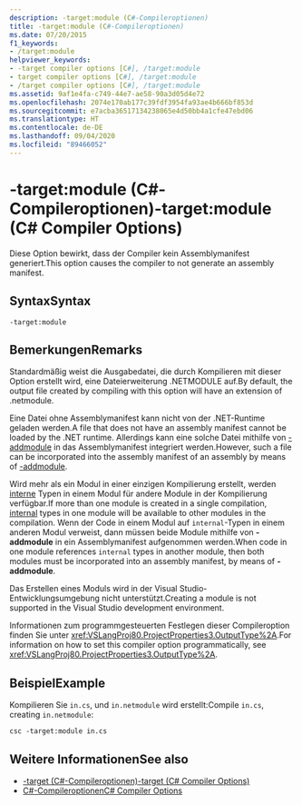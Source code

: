 ```yaml
---
description: -target:module (C#-Compileroptionen)
title: -target:module (C#-Compileroptionen)
ms.date: 07/20/2015
f1_keywords:
- /target:module
helpviewer_keywords:
- -target compiler options [C#], /target:module
- target compiler options [C#], /target:module
- /target compiler options [C#], /target:module
ms.assetid: 9af1e4fa-c749-44e7-ae58-90a3d05d4e72
ms.openlocfilehash: 2074e170ab177c39fdf3954fa93ae4b666bf853d
ms.sourcegitcommit: e7acba36517134238065e4d50bb4a1cfe47ebd06
ms.translationtype: HT
ms.contentlocale: de-DE
ms.lasthandoff: 09/04/2020
ms.locfileid: "89466052"
---
```

# <a name="-targetmodule-c-compiler-options"></a><span data-ttu-id="c13e2-103">-target:module (C#-Compileroptionen)</span><span class="sxs-lookup"><span data-stu-id="c13e2-103">-target:module (C# Compiler Options)</span></span>
<span data-ttu-id="c13e2-104">Diese Option bewirkt, dass der Compiler kein Assemblymanifest generiert.</span><span class="sxs-lookup"><span data-stu-id="c13e2-104">This option causes the compiler to not generate an assembly manifest.</span></span>  
  
## <a name="syntax"></a><span data-ttu-id="c13e2-105">Syntax</span><span class="sxs-lookup"><span data-stu-id="c13e2-105">Syntax</span></span>  
  
```console  
-target:module  
```  
  
## <a name="remarks"></a><span data-ttu-id="c13e2-106">Bemerkungen</span><span class="sxs-lookup"><span data-stu-id="c13e2-106">Remarks</span></span>  
 <span data-ttu-id="c13e2-107">Standardmäßig weist die Ausgabedatei, die durch Kompilieren mit dieser Option erstellt wird, eine Dateierweiterung .NETMODULE auf.</span><span class="sxs-lookup"><span data-stu-id="c13e2-107">By default, the output file created by compiling with this option will have an extension of .netmodule.</span></span>  
  
 <span data-ttu-id="c13e2-108">Eine Datei ohne Assemblymanifest kann nicht von der .NET-Runtime geladen werden.</span><span class="sxs-lookup"><span data-stu-id="c13e2-108">A file that does not have an assembly manifest cannot be loaded by the .NET runtime.</span></span> <span data-ttu-id="c13e2-109">Allerdings kann eine solche Datei mithilfe von [-addmodule](./addmodule-compiler-option.md) in das Assemblymanifest integriert werden.</span><span class="sxs-lookup"><span data-stu-id="c13e2-109">However, such a file can be incorporated into the assembly manifest of an assembly by means of [-addmodule](./addmodule-compiler-option.md).</span></span>  
  
 <span data-ttu-id="c13e2-110">Wird mehr als ein Modul in einer einzigen Kompilierung erstellt, werden [interne](../keywords/internal.md) Typen in einem Modul für andere Module in der Kompilierung verfügbar.</span><span class="sxs-lookup"><span data-stu-id="c13e2-110">If more than one module is created in a single compilation, [internal](../keywords/internal.md) types in one module will be available to other modules in the compilation.</span></span> <span data-ttu-id="c13e2-111">Wenn der Code in einem Modul auf `internal`-Typen in einem anderen Modul verweist, dann müssen beide Module mithilfe von **-addmodule** in ein Assemblymanifest aufgenommen werden.</span><span class="sxs-lookup"><span data-stu-id="c13e2-111">When code in one module references `internal` types in another module, then both modules must be incorporated into an assembly manifest, by means of **-addmodule**.</span></span>  
  
 <span data-ttu-id="c13e2-112">Das Erstellen eines Moduls wird in der Visual Studio-Entwicklungsumgebung nicht unterstützt.</span><span class="sxs-lookup"><span data-stu-id="c13e2-112">Creating a module is not supported in the Visual Studio development environment.</span></span>  
  
 <span data-ttu-id="c13e2-113">Informationen zum programmgesteuerten Festlegen dieser Compileroption finden Sie unter <xref:VSLangProj80.ProjectProperties3.OutputType%2A>.</span><span class="sxs-lookup"><span data-stu-id="c13e2-113">For information on how to set this compiler option programmatically, see <xref:VSLangProj80.ProjectProperties3.OutputType%2A>.</span></span>  
  
## <a name="example"></a><span data-ttu-id="c13e2-114">Beispiel</span><span class="sxs-lookup"><span data-stu-id="c13e2-114">Example</span></span>  
 <span data-ttu-id="c13e2-115">Kompilieren Sie `in.cs`, und `in.netmodule` wird erstellt:</span><span class="sxs-lookup"><span data-stu-id="c13e2-115">Compile `in.cs`, creating `in.netmodule`:</span></span>  
  
```console  
csc -target:module in.cs  
```  
  
## <a name="see-also"></a><span data-ttu-id="c13e2-116">Weitere Informationen</span><span class="sxs-lookup"><span data-stu-id="c13e2-116">See also</span></span>

- [<span data-ttu-id="c13e2-117">-target (C#-Compileroptionen)</span><span class="sxs-lookup"><span data-stu-id="c13e2-117">-target (C# Compiler Options)</span></span>](./target-compiler-option.md)
- [<span data-ttu-id="c13e2-118">C#-Compileroptionen</span><span class="sxs-lookup"><span data-stu-id="c13e2-118">C# Compiler Options</span></span>](./index.md)
